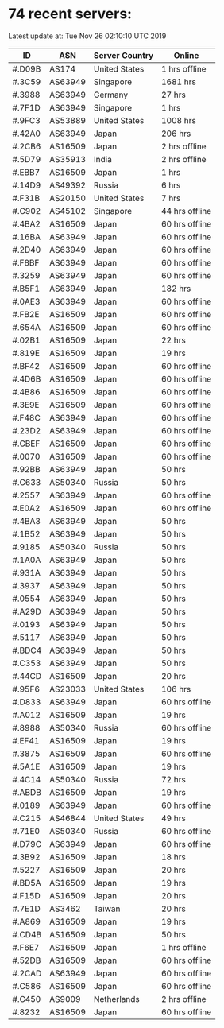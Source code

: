 # 74 recent servers:

Latest update at: Tue Nov 26 02:10:10 UTC 2019

| ID | ASN | Server Country | Online |
| -- | --- | -------------- | ------ |
| #.D09B | AS174 | United States | 1 hrs offline |
| #.3C59 | AS63949 | Singapore | 1681 hrs |
| #.3988 | AS63949 | Germany | 27 hrs |
| #.7F1D | AS63949 | Singapore | 1 hrs |
| #.9FC3 | AS53889 | United States | 1008 hrs |
| #.42A0 | AS63949 | Japan | 206 hrs |
| #.2CB6 | AS16509 | Japan | 2 hrs offline |
| #.5D79 | AS35913 | India | 2 hrs offline |
| #.EBB7 | AS16509 | Japan | 1 hrs |
| #.14D9 | AS49392 | Russia | 6 hrs |
| #.F31B | AS20150 | United States | 7 hrs |
| #.C902 | AS45102 | Singapore | 44 hrs offline |
| #.4BA2 | AS16509 | Japan | 60 hrs offline |
| #.16BA | AS63949 | Japan | 60 hrs offline |
| #.2D40 | AS63949 | Japan | 60 hrs offline |
| #.F8BF | AS63949 | Japan | 60 hrs offline |
| #.3259 | AS63949 | Japan | 60 hrs offline |
| #.B5F1 | AS63949 | Japan | 182 hrs |
| #.0AE3 | AS63949 | Japan | 60 hrs offline |
| #.FB2E | AS16509 | Japan | 60 hrs offline |
| #.654A | AS16509 | Japan | 60 hrs offline |
| #.02B1 | AS16509 | Japan | 22 hrs |
| #.819E | AS16509 | Japan | 19 hrs |
| #.BF42 | AS16509 | Japan | 60 hrs offline |
| #.4D6B | AS16509 | Japan | 60 hrs offline |
| #.4B86 | AS16509 | Japan | 60 hrs offline |
| #.3E9E | AS16509 | Japan | 60 hrs offline |
| #.F48C | AS63949 | Japan | 60 hrs offline |
| #.23D2 | AS63949 | Japan | 60 hrs offline |
| #.CBEF | AS16509 | Japan | 60 hrs offline |
| #.0070 | AS16509 | Japan | 60 hrs offline |
| #.92BB | AS63949 | Japan | 50 hrs |
| #.C633 | AS50340 | Russia | 50 hrs |
| #.2557 | AS63949 | Japan | 60 hrs offline |
| #.E0A2 | AS16509 | Japan | 60 hrs offline |
| #.4BA3 | AS63949 | Japan | 50 hrs |
| #.1B52 | AS63949 | Japan | 50 hrs |
| #.9185 | AS50340 | Russia | 50 hrs |
| #.1A0A | AS63949 | Japan | 50 hrs |
| #.931A | AS63949 | Japan | 50 hrs |
| #.3937 | AS63949 | Japan | 50 hrs |
| #.0554 | AS63949 | Japan | 50 hrs |
| #.A29D | AS63949 | Japan | 50 hrs |
| #.0193 | AS63949 | Japan | 50 hrs |
| #.5117 | AS63949 | Japan | 50 hrs |
| #.BDC4 | AS63949 | Japan | 50 hrs |
| #.C353 | AS63949 | Japan | 50 hrs |
| #.44CD | AS16509 | Japan | 20 hrs |
| #.95F6 | AS23033 | United States | 106 hrs |
| #.D833 | AS63949 | Japan | 60 hrs offline |
| #.A012 | AS16509 | Japan | 19 hrs |
| #.8988 | AS50340 | Russia | 60 hrs offline |
| #.EF41 | AS16509 | Japan | 19 hrs |
| #.3875 | AS16509 | Japan | 60 hrs offline |
| #.5A1E | AS16509 | Japan | 19 hrs |
| #.4C14 | AS50340 | Russia | 72 hrs |
| #.ABDB | AS16509 | Japan | 19 hrs |
| #.0189 | AS63949 | Japan | 60 hrs offline |
| #.C215 | AS46844 | United States | 49 hrs |
| #.71E0 | AS50340 | Russia | 60 hrs offline |
| #.D79C | AS63949 | Japan | 60 hrs offline |
| #.3B92 | AS16509 | Japan | 18 hrs |
| #.5227 | AS16509 | Japan | 20 hrs |
| #.BD5A | AS16509 | Japan | 19 hrs |
| #.F15D | AS16509 | Japan | 20 hrs |
| #.7E1D | AS3462 | Taiwan | 20 hrs |
| #.A869 | AS16509 | Japan | 19 hrs |
| #.CD4B | AS16509 | Japan | 50 hrs |
| #.F6E7 | AS16509 | Japan | 1 hrs offline |
| #.52DB | AS16509 | Japan | 60 hrs offline |
| #.2CAD | AS63949 | Japan | 60 hrs offline |
| #.C586 | AS16509 | Japan | 60 hrs offline |
| #.C450 | AS9009 | Netherlands | 2 hrs offline |
| #.8232 | AS16509 | Japan | 60 hrs offline |

